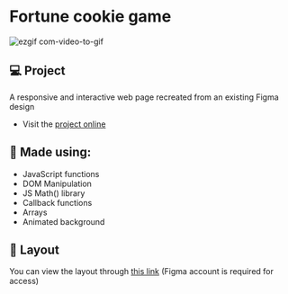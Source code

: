 # Fortune cookie game
![ezgif com-video-to-gif](https://github.com/rodirog/fortune-cookie-webpage/assets/101756238/0ae40889-f654-4ff4-ac25-6f254f58aad0)


## 💻 Project
A responsive and interactive web page recreated from an existing Figma design

- Visit the [project online](https://rodirog.github.io/fortune-cookie-webpage/)

## 🧪 Made using:

- JavaScript functions
- DOM Manipulation
- JS Math() library
- Callback functions
- Arrays
- Animated background

## 🔖 Layout
You can view the layout through [this link](https://www.figma.com/community/file/1182751789348533739) (Figma account is required for access)
